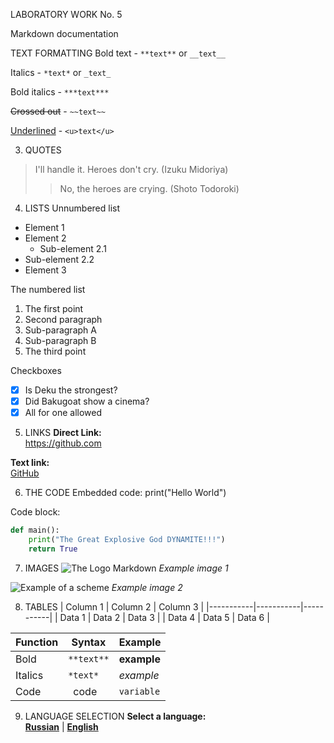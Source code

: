 LABORATORY WORK No. 5

Markdown documentation



TEXT FORMATTING
Bold text - `**text**` or `__text__`

Italics - `*text*` or `_text_`

Bold italics - `***text***`

~~Crossed out~~ - `~~text~~`

<u>Underlined</u> - `<u>text</u>`


3. QUOTES
> I'll handle it. Heroes don't cry. (Izuku Midoriya)
>> No, the heroes are crying. (Shoto Todoroki)


4. LISTS
Unnumbered list
- Element 1
- Element 2
  - Sub-element 2.1
- Sub-element 2.2
- Element 3

The numbered list
1. The first point
2. Second paragraph
1. Sub-paragraph A
2. Sub-paragraph B
3. The third point

Checkboxes
- [x] Is Deku the strongest?
- [x] Did Bakugoat show a cinema?
- [x] All for one allowed

5. LINKS
**Direct Link:**  
https://github.com

**Text link:**  
[GitHub](https://github.com)


6. THE CODE
Embedded code: print("Hello World")

Code block:

```python
def main():
    print("The Great Explosive God DYNAMITE!!!")
    return True
```


7. IMAGES
![The Logo Markdown](https://upload.wikimedia.org/wikipedia/commons/thumb/4/48/Markdown-mark.svg/208px-Markdown-mark.svg.png )
*Example image 1*

![Example of a scheme](https://via.placeholder.com/400x200/4A90E2/FFFFFF?text=Diagram+Example)
*Example image 2*


8. TABLES
| Column 1 | Column 2 | Column 3 |
|-----------|-----------|-----------|
| Data 1 | Data 2 | Data 3 |
| Data 4 | Data 5 | Data 6 |

| Function | Syntax | Example |
|---------|-----------|--------|
| Bold | `**text**` | **example** |
| Italics | `*text*` | *example* |
| Code | ` `code` ` | `variable` |


9. LANGUAGE SELECTION
**Select a language:**  
[**Russian**](https://github.com/Belka49087/lab1/blob/master/README-ru.md) | [**English**](https://github.com/Belka49087/lab1/blob/master/README.md)
